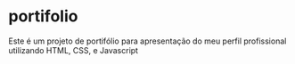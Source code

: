 # portifolio
Este é um projeto de portifólio para apresentação do meu perfil profissional utilizando HTML, CSS, e Javascript
